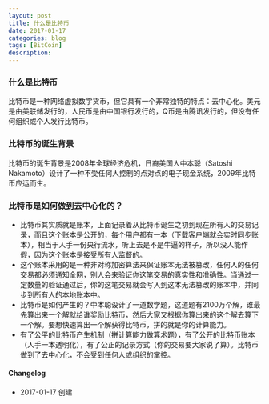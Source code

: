 ```yaml
---
layout: post
title: 什么是比特币
date: 2017-01-17
categories: blog
tags: [BitCoin]
description: 
---
```


### 什么是比特币

比特币是一种网络虚拟数字货币，但它具有一个非常独特的特点：去中心化。美元是由美联储发行的，人民币是由中国银行发行的，Q币是由腾讯发行的，但没有任何组织或个人发行比特币。

### 比特币的诞生背景

比特币的诞生背景是2008年全球经济危机，日裔美国人中本聪（Satoshi Nakamoto）设计了一种不受任何人控制的点对点的电子现金系统，2009年比特币应运而生。

### 比特币是如何做到去中心化的？

- 比特币其实质就是账本，上面记录着从比特币诞生之初到现在所有人的交易记录，而且这个账本是公开的，每个用户都有一本（下载客户端就会实时同步账本），相当于人手一份央行流水，听上去是不是牛逼的样子，所以没人能作假，因为这个账本是接受所有人监督的。
- 这个账本采用的是一种非对称加密算法来保证账本无法被篡改，任何人的任何交易都必须通知全网，别人会来验证你这笔交易的真实性和准确性。当通过一定数量的验证通过后，你的这笔交易就会写入到这本无法篡改的账本中，并同步到所有人的本地账本中。
- 比特币是如何产生的？中本聪设计了一道数学题，这道题有2100万个解，谁最先算出来一个解就给谁奖励比特币，然后大家又根据你算出来的这个解去算下一个解。要想快速算出一个解获得比特币，拼的就是你的计算能力。
- 有了公平的比特币产生机制（拼计算能力做算术题），有了公开的比特币账本（人手一本透明化），有了公正的记录方式（你的交易要大家说了算）。比特币做到了去中心化，不会受到任何人或组织的掌控。

#### Changelog

- 2017-01-17 创建